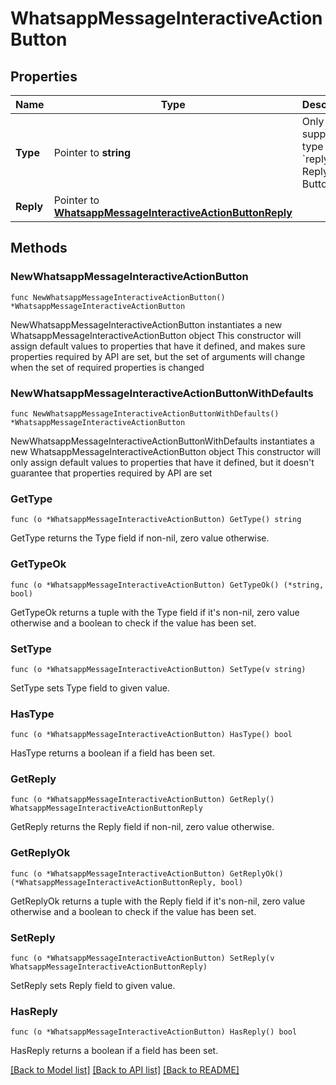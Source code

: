 # WhatsappMessageInteractiveActionButton

## Properties

Name | Type | Description | Notes
------------ | ------------- | ------------- | -------------
**Type** | Pointer to **string** | Only supported type is &#x60;reply&#x60; (for Reply Button). | [optional] 
**Reply** | Pointer to [**WhatsappMessageInteractiveActionButtonReply**](WhatsappMessageInteractiveActionButtonReply.md) |  | [optional] 

## Methods

### NewWhatsappMessageInteractiveActionButton

`func NewWhatsappMessageInteractiveActionButton() *WhatsappMessageInteractiveActionButton`

NewWhatsappMessageInteractiveActionButton instantiates a new WhatsappMessageInteractiveActionButton object
This constructor will assign default values to properties that have it defined,
and makes sure properties required by API are set, but the set of arguments
will change when the set of required properties is changed

### NewWhatsappMessageInteractiveActionButtonWithDefaults

`func NewWhatsappMessageInteractiveActionButtonWithDefaults() *WhatsappMessageInteractiveActionButton`

NewWhatsappMessageInteractiveActionButtonWithDefaults instantiates a new WhatsappMessageInteractiveActionButton object
This constructor will only assign default values to properties that have it defined,
but it doesn't guarantee that properties required by API are set

### GetType

`func (o *WhatsappMessageInteractiveActionButton) GetType() string`

GetType returns the Type field if non-nil, zero value otherwise.

### GetTypeOk

`func (o *WhatsappMessageInteractiveActionButton) GetTypeOk() (*string, bool)`

GetTypeOk returns a tuple with the Type field if it's non-nil, zero value otherwise
and a boolean to check if the value has been set.

### SetType

`func (o *WhatsappMessageInteractiveActionButton) SetType(v string)`

SetType sets Type field to given value.

### HasType

`func (o *WhatsappMessageInteractiveActionButton) HasType() bool`

HasType returns a boolean if a field has been set.

### GetReply

`func (o *WhatsappMessageInteractiveActionButton) GetReply() WhatsappMessageInteractiveActionButtonReply`

GetReply returns the Reply field if non-nil, zero value otherwise.

### GetReplyOk

`func (o *WhatsappMessageInteractiveActionButton) GetReplyOk() (*WhatsappMessageInteractiveActionButtonReply, bool)`

GetReplyOk returns a tuple with the Reply field if it's non-nil, zero value otherwise
and a boolean to check if the value has been set.

### SetReply

`func (o *WhatsappMessageInteractiveActionButton) SetReply(v WhatsappMessageInteractiveActionButtonReply)`

SetReply sets Reply field to given value.

### HasReply

`func (o *WhatsappMessageInteractiveActionButton) HasReply() bool`

HasReply returns a boolean if a field has been set.


[[Back to Model list]](../README.md#documentation-for-models) [[Back to API list]](../README.md#documentation-for-api-endpoints) [[Back to README]](../README.md)


